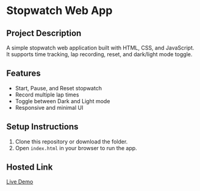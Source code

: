 # Stopwatch Web App

## Project Description
A simple stopwatch web application built with HTML, CSS, and JavaScript.  
It supports time tracking, lap recording, reset, and dark/light mode toggle.

## Features
- Start, Pause, and Reset stopwatch
- Record multiple lap times
- Toggle between Dark and Light mode
- Responsive and minimal UI

## Setup Instructions
1. Clone this repository or download the folder.
2. Open `index.html` in your browser to run the app.

## Hosted Link
[Live Demo](https://shrutimalode.github.io/Stopwatch/)



